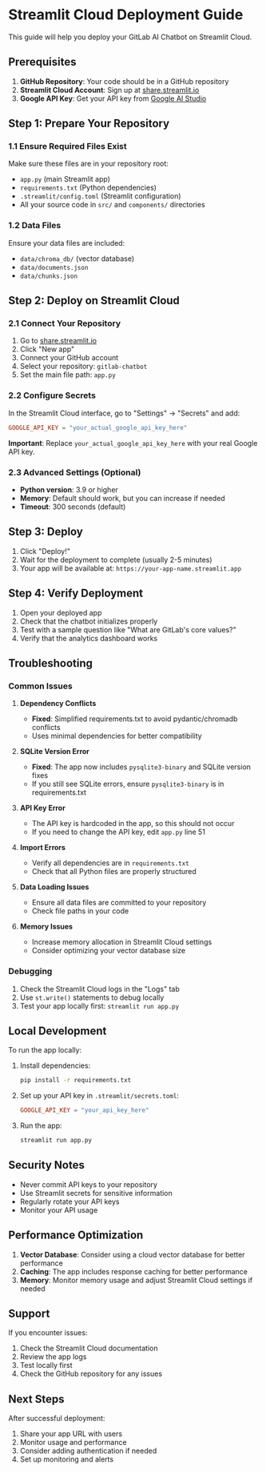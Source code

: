# Streamlit Cloud Deployment Guide

This guide will help you deploy your GitLab AI Chatbot on Streamlit Cloud.

## Prerequisites

1. **GitHub Repository**: Your code should be in a GitHub repository
2. **Streamlit Cloud Account**: Sign up at [share.streamlit.io](https://share.streamlit.io)
3. **Google API Key**: Get your API key from [Google AI Studio](https://makersuite.google.com/app/apikey)

## Step 1: Prepare Your Repository

### 1.1 Ensure Required Files Exist
Make sure these files are in your repository root:
- `app.py` (main Streamlit app)
- `requirements.txt` (Python dependencies)
- `.streamlit/config.toml` (Streamlit configuration)
- All your source code in `src/` and `components/` directories

### 1.2 Data Files
Ensure your data files are included:
- `data/chroma_db/` (vector database)
- `data/documents.json`
- `data/chunks.json`

## Step 2: Deploy on Streamlit Cloud

### 2.1 Connect Your Repository
1. Go to [share.streamlit.io](https://share.streamlit.io)
2. Click "New app"
3. Connect your GitHub account
4. Select your repository: `gitlab-chatbot`
5. Set the main file path: `app.py`

### 2.2 Configure Secrets
In the Streamlit Cloud interface, go to "Settings" → "Secrets" and add:

```toml
GOOGLE_API_KEY = "your_actual_google_api_key_here"
```

**Important**: Replace `your_actual_google_api_key_here` with your real Google API key.

### 2.3 Advanced Settings (Optional)
- **Python version**: 3.9 or higher
- **Memory**: Default should work, but you can increase if needed
- **Timeout**: 300 seconds (default)

## Step 3: Deploy

1. Click "Deploy!"
2. Wait for the deployment to complete (usually 2-5 minutes)
3. Your app will be available at: `https://your-app-name.streamlit.app`

## Step 4: Verify Deployment

1. Open your deployed app
2. Check that the chatbot initializes properly
3. Test with a sample question like "What are GitLab's core values?"
4. Verify that the analytics dashboard works

## Troubleshooting

### Common Issues

1. **Dependency Conflicts**
   - **Fixed**: Simplified requirements.txt to avoid pydantic/chromadb conflicts
   - Uses minimal dependencies for better compatibility

2. **SQLite Version Error**
   - **Fixed**: The app now includes `pysqlite3-binary` and SQLite version fixes
   - If you still see SQLite errors, ensure `pysqlite3-binary` is in requirements.txt

3. **API Key Error**
   - The API key is hardcoded in the app, so this should not occur
   - If you need to change the API key, edit `app.py` line 51

4. **Import Errors**
   - Verify all dependencies are in `requirements.txt`
   - Check that all Python files are properly structured

5. **Data Loading Issues**
   - Ensure all data files are committed to your repository
   - Check file paths in your code

6. **Memory Issues**
   - Increase memory allocation in Streamlit Cloud settings
   - Consider optimizing your vector database size

### Debugging

1. Check the Streamlit Cloud logs in the "Logs" tab
2. Use `st.write()` statements to debug locally
3. Test your app locally first: `streamlit run app.py`

## Local Development

To run the app locally:

1. Install dependencies:
   ```bash
   pip install -r requirements.txt
   ```

2. Set up your API key in `.streamlit/secrets.toml`:
   ```toml
   GOOGLE_API_KEY = "your_api_key_here"
   ```

3. Run the app:
   ```bash
   streamlit run app.py
   ```

## Security Notes

- Never commit API keys to your repository
- Use Streamlit secrets for sensitive information
- Regularly rotate your API keys
- Monitor your API usage

## Performance Optimization

1. **Vector Database**: Consider using a cloud vector database for better performance
2. **Caching**: The app includes response caching for better performance
3. **Memory**: Monitor memory usage and adjust Streamlit Cloud settings if needed

## Support

If you encounter issues:
1. Check the Streamlit Cloud documentation
2. Review the app logs
3. Test locally first
4. Check the GitHub repository for any issues

## Next Steps

After successful deployment:
1. Share your app URL with users
2. Monitor usage and performance
3. Consider adding authentication if needed
4. Set up monitoring and alerts
